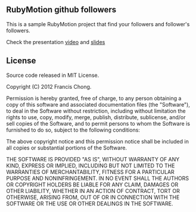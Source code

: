 RubyMotion github followers
---

This is a sample RubyMotion project that find your followers and follower's followers.

Check the presentation [video](https://vimeo.com/46380771) and [slides](https://speakerdeck.com/u/siuying/p/ios-development-with-ruby-using-rubymotion)


## License

Source code released in MIT License.

Copyright (C) 2012 Francis Chong.

Permission is hereby granted, free of charge, to any person obtaining a copy of this software and associated documentation files (the "Software"), to deal in the Software without restriction, including without limitation the rights to use, copy, modify, merge, publish, distribute, sublicense, and/or sell copies of the Software, and to permit persons to whom the Software is furnished to do so, subject to the following conditions:

The above copyright notice and this permission notice shall be included in all copies or substantial portions of the Software.

THE SOFTWARE IS PROVIDED "AS IS", WITHOUT WARRANTY OF ANY KIND, EXPRESS OR IMPLIED, INCLUDING BUT NOT LIMITED TO THE WARRANTIES OF MERCHANTABILITY, FITNESS FOR A PARTICULAR PURPOSE AND NONINFRINGEMENT. IN NO EVENT SHALL THE AUTHORS OR COPYRIGHT HOLDERS BE LIABLE FOR ANY CLAIM, DAMAGES OR OTHER LIABILITY, WHETHER IN AN ACTION OF CONTRACT, TORT OR OTHERWISE, ARISING FROM, OUT OF OR IN CONNECTION WITH THE SOFTWARE OR THE USE OR OTHER DEALINGS IN THE SOFTWARE.
